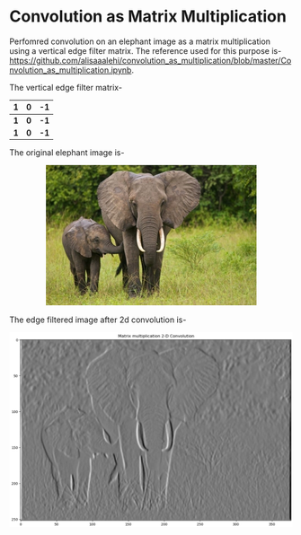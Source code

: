 # Convolution as Matrix Multiplication

Perfomred convolution on an elephant image as a matrix multiplication using a vertical edge filter matrix. The reference used for this purpose is- https://github.com/alisaaalehi/convolution_as_multiplication/blob/master/Convolution_as_multiplication.ipynb.

The vertical edge filter matrix-

| 1 | 0 | -1 |
| ------------- | ------------- | ------------- | 
| **1** | **0** | **-1** |
| **1** | **0** | **-1** |

The original elephant image is-
<p align="center">
<img src="images/elephant1.jpeg">
</p>

The edge filtered image after 2d convolution is-
<p align="center">
<img src="images/2dconv.png">
</p>